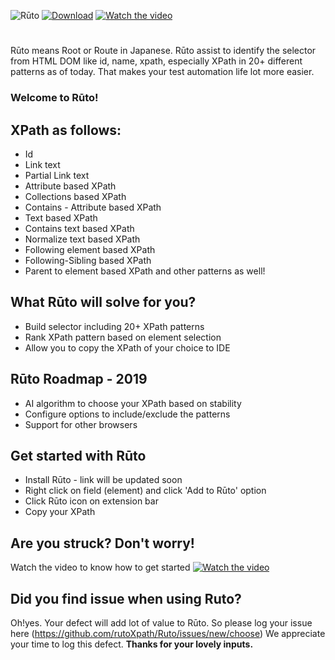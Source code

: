 ![Rūto](https://raw.githubusercontent.com/rutoXpath/Ruto/master/ruto.png)
[![Download](https://raw.githubusercontent.com/rutoXpath/Ruto/master/CS.png)](https://chrome.google.com/webstore/detail/ruto-beta/ilcoelkkcokgeeijnopjnolmmighnppp)
[![Watch the video](https://raw.githubusercontent.com/rutoXpath/Ruto/master/how%20to%20use.png)](https://www.youtube.com/watch?v=vrH_dzC1hZ4)
#
Rūto means Root or Route in Japanese. Rūto assist to identify the selector from HTML DOM like id, name, xpath, especially XPath in 20+ different patterns as of today. That makes your test automation life lot more easier.
### Welcome to Rūto!

## XPath as follows:
* Id
* Link text
* Partial Link text
* Attribute based XPath
* Collections based XPath
* Contains - Attribute based XPath
* Text based XPath
* Contains text based XPath
* Normalize text based XPath
* Following element based XPath
* Following-Sibling based XPath
* Parent to element based XPath
and other patterns as well!

## What Rūto will solve for you?
* Build selector including 20+ XPath patterns
* Rank XPath pattern based on element selection
* Allow you to copy the XPath of your choice to IDE
## Rūto Roadmap - 2019
* AI algorithm to choose your XPath based on stability
* Configure options to include/exclude the patterns
* Support for other browsers
## Get started with Rūto
* Install Rūto - link will be updated soon
* Right click on field (element) and click 'Add to Rūto' option
* Click Rūto icon on extension bar
* Copy your XPath
## Are you struck? Don't worry!
Watch the video to know how to get started
[![Watch the video](https://raw.githubusercontent.com/rutoXpath/Ruto/master/how%20to%20use.png)](https://www.youtube.com/watch?v=vrH_dzC1hZ4)
## Did you find issue when using Ruto?
Oh!yes. Your defect will add lot of value to Rūto. So please log your issue here (https://github.com/rutoXpath/Ruto/issues/new/choose)
We appreciate your time to log this defect.
**Thanks for your lovely inputs.**
